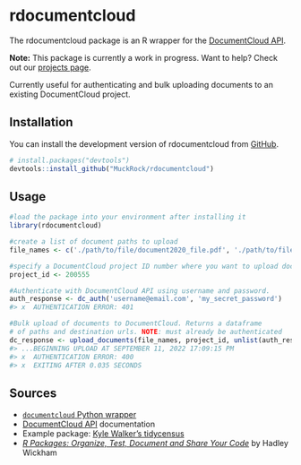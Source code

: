 
<!-- README.md is generated from README.Rmd. Please edit that file -->

# rdocumentcloud

<!-- badges: start -->
<!-- badges: end -->

The rdocumentcloud package is an R wrapper for the [DocumentCloud
API](https://www.documentcloud.org/help/api).

**Note:** This package is currently a work in progress. Want to help?
Check out our [projects
page](https://github.com/orgs/MuckRock/projects/2).

Currently useful for authenticating and bulk uploading documents to an
existing DocumentCloud project.

## Installation

You can install the development version of rdocumentcloud from
[GitHub](https://github.com/MuckRock/rdocumentcloud).

``` r
# install.packages("devtools")
devtools::install_github("MuckRock/rdocumentcloud")
```

## Usage

``` r
#load the package into your environment after installing it
library(rdocumentcloud)

#create a list of document paths to upload
file_names <- c('./path/to/file/document2020_file.pdf', './path/to/file/test_file13.jpg', './path/to/file/public_record.pdf')

#specify a DocumentCloud project ID number where you want to upload documents
project_id <- 200555

#Authenticate with DocumentCloud API using username and password.
auth_response <- dc_auth('username@email.com', 'my_secret_password')
#> x  AUTHENTICATION ERROR: 401

#Bulk upload of documents to DocumentCloud. Returns a dataframe
# of paths and destination urls. NOTE: must already be authenticated
dc_response <- upload_documents(file_names, project_id, unlist(auth_response$refresh))
#> ...BEGINNING UPLOAD AT SEPTEMBER 11, 2022 17:09:15 PM 
#> x  AUTHENTICATION ERROR: 400 
#> x  EXITING AFTER 0.035 SECONDS
```

<!--## Example

This is a basic example which shows you how to solve a common problem:

```{r example} (this executes)
library(rdocumentcloud)
## basic example code
```

What is special about using `README.Rmd` instead of just `README.md`? You can include R chunks like so:


```r
summary(cars)
#>      speed           dist       
#>  Min.   : 4.0   Min.   :  2.00  
#>  1st Qu.:12.0   1st Qu.: 26.00  
#>  Median :15.0   Median : 36.00  
#>  Mean   :15.4   Mean   : 42.98  
#>  3rd Qu.:19.0   3rd Qu.: 56.00  
#>  Max.   :25.0   Max.   :120.00
```

 You'll still need to render `README.Rmd` regularly, to keep `README.md` up-to-date. `devtools::build_readme()` is handy for this. You could also use GitHub Actions to re-render `README.Rmd` every time you push. An example workflow can be found here: <https://github.com/r-lib/actions/tree/v1/examples>.-->

## Sources

-   [`documentcloud` Python
    wrapper](https://documentcloud.readthedocs.io/en/latest/)
-   [DocumentCloud API](https://www.documentcloud.org/help/api)
    documentation
-   Example package: [Kyle Walker’s
    tidycensus](https://github.com/walkerke/tidycensus)
-   *[R Packages: Organize, Test, Document and Share Your
    Code](https://r-pkgs.org/)* by Hadley Wickham
